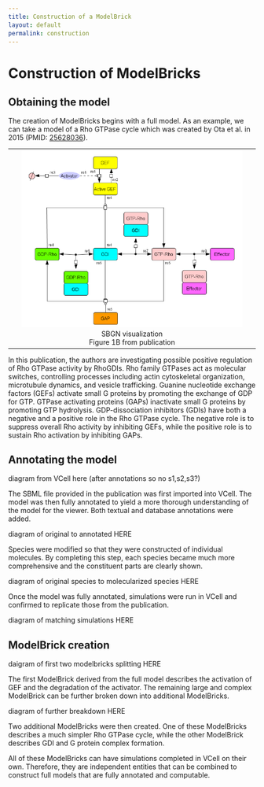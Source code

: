 ```yaml
---
title: Construction of a ModelBrick
layout: default
permalink: construction
---
```


# Construction of ModelBricks

## Obtaining the model 

The creation of ModelBricks begins with a full model. As an example, we can take a model of a Rho GTPase cycle which was created by Ota et al. in 2015 (PMID: <a href="https://www.ncbi.nlm.nih.gov/pubmed/?term=25628036">25628036</a>). 

<center>
  <table>
    <td align="center" width="500">
      <a href="https://modelbricks.github.io/images/publications/CM_PM25628036_SBGN.PNG">
        <img width="450" style="vertical-align:middle" src="/images/publications/CM_PM25628036_SBGN.PNG"/>
      </a>
    </td>
    <tr>
      <td align="center"> 
        SBGN visualization
        <br />
        Figure 1B from publication
      </td>
    </tr>
  </table>
</center>

In this publication, the authors are investigating possible positive regulation of Rho GTPase activity by RhoGDIs. Rho family GTPases act as molecular switches, controlling processes including actin cytoskeletal organization, microtubule dynamics, and vesicle trafficking. Guanine nucleotide exchange factors (GEFs) activate small G proteins by promoting the exchange of GDP for GTP. GTPase activating proteins (GAPs) inactivate small G proteins by promoting GTP hydrolysis. GDP-dissociation inhibitors (GDIs) have both a negative and a positive role in the Rho GTPase cycle. The negative role is to suppress overall Rho activity by inhibiting GEFs, while the positive role is to sustain Rho activation by inhibiting GAPs.

## Annotating the model

diagram from VCell here (after annotations so no s1,s2,s3?)

The SBML file provided in the publication was first imported into VCell. The model was then fully annotated to yield a more thorough understanding of the model for the viewer. Both textual and database annotations were added. 

diagram of original to annotated HERE

Species were modified so that they were constructed of individual molecules. By completing this step, each species became much more comprehensive and the constituent parts are clearly shown. 

diagram of original species to molecularized species HERE

Once the model was fully annotated, simulations were run in VCell and confirmed to replicate those from the publication.

diagram of matching simulations HERE

## ModelBrick creation

daigram of first two modelbricks splitting HERE

The first ModelBrick derived from the full model describes the activation of GEF and the degradation of the activator. The remaining large and complex ModelBrick can be further broken down into additional ModelBricks.

diagram of further breakdown HERE

Two additional ModelBricks were then created. One of these ModelBricks describes a much simpler Rho GTPase cycle, while the other ModelBrick describes GDI and G protein complex formation.

All of these ModelBricks can have simulations completed in VCell on their own. Therefore, they are independent entities that can be combined to construct full models that are fully annotated and computable. 
